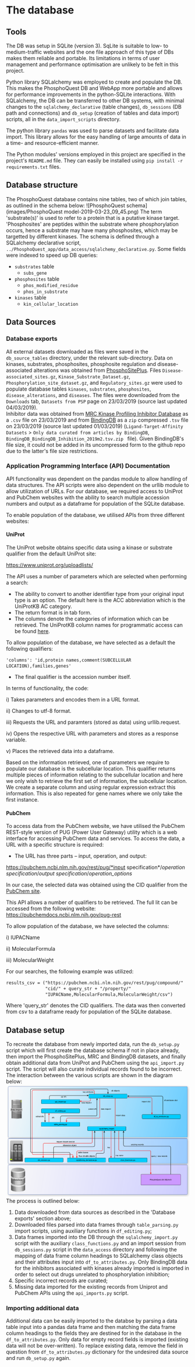 # The database
## Tools
The DB was setup in SQLite (version 3). SqLite is suitable to low- to 
medium-traffic websites and the one file approach of this type of DBs makes them 
reliable and portable. Its limitations in terms of user management and 
performance optimisation are unlikely to be felt in this project.

Python library SQLalchemy was employed to create and populate the DB. This makes
the PhosphoQuest DB and WebApp more portable and allows for performance 
improvements in the python-SQLite interactions. With SQLalchemy, the DB can be 
transferred to other DB systems, with minimal changes to the 
`sqlalchemy_declarative` (table changes), `db_sessions` (DB path and connections) 
and `db_setup` (creation of tables and data import) scripts, all in the 
`data_import_scripts` directory.

The python library `pandas` was used to parse datasets and facilitate data import. 
This library allows for the easy handling of large amounts of data in a time- 
and resource-efficient manner. 

The Python modules' versions employed in this project are specified in the project's
`README.md` file. They can easily be installed using `pip install -r requirements.txt` 
files.

## Database structure
The PhosphoQuest database contains nine tables, two of which join tables, as 
outlined in the schema below:
![PhosphoQuest schema](images/PhosphoQuest model-2019-03-23_09_45.png)
The term 'substrate(s)' is used to refer to a protein that is a putative kinase 
target. 'Phosphosites' are peptides within the substrate where phosphorylation 
occurs, hence a substrate may have many phosphosites, which may be targetted by 
different kinases.
The schema is defined through a SQLalchemy declarative script, 
`../PhosphoQuest_app/data_access/sqlalchemy_declarative.py`.  Some fields were 
indexed to speed up DB queries:

* `substrates` table 
    * `subs_gene`
* `phosphosites` table
    * `phos_modified_residue`
    * `phos_in_substrate`
* `kinases` table
    * `kin_cellular_location`
 
## Data Sources
### Database exports
All external datasets downloaded as files were saved in the `db_source_tables`
directory, under the relevant sub-directory.
Data on kinases, substrates, phosphosites, phosphosite regulation and 
disease-associated alterations was obtained from 
[PhosphoSitePlus](https://www.phosphosite.org). Files 
`Disease-associated_sites.gz`, `Kinase_Substrate_Dataset.gz`, 
`Phosphorylation_site_dataset.gz`, and `Regulatory_sites.gz` were used to populate 
database tables `kinases`, `substrates`, `phosphosites`, `disease_alterations`, 
and `diseases`. The files were downloaded from the `Downloads` tab, 
`Datasets from PSP` page on 23/03/2019 (source last updated 04/03/2019).  
Inhibitor data was obtained from 
[MRC Kinase Profiling Inhibitor Database](http://www.kinase-screen.mrc.ac.uk/kinase-inhibitors)
as a `.csv` file on 23/03/2019 and from 
[BindingDB](https://www.bindingdb.org/bind/chemsearch/marvin/SDFdownload.jsp?all_download=yes) 
as a `zip` compressed `.tsv` file on 23/03/2019 (source last updated 01/03/2019) 
(`Ligand-Target-Affinity Datasets` > `Only data curated from articles by BindingDB`,
`BindingDB_BindingDB_Inhibition_2019m2.tsv.zip ` file). Given BindingDB's file
size, it could not be added in its uncompressed form to the github repo due to
the latter's file size restrictions.

### Application Programming Interface (API) Documentation
API functionality was dependent on the pandas module to allow handling of data 
structures. The API scripts were also dependent on the urllib module to allow 
utilization of URLs. For our database, we required access to UniProt and PubChem 
websites with the ability to search multiple accession numbers and output as a 
dataframe for population of the SQLite database. 

To enable population of the database, we utilised APIs from three different 
websites:

####	UniProt

The UniProt website obtains specific data using a kinase or substrate qualifier 
from the default UniProt site: 

https://www.uniprot.org/uploadlists/

The API uses a number of parameters which are selected when performing a search:

- The ability to convert to another identifier type from your original input type 
is an option. The default here is the ACC abbreviation which is the UniProtKB AC 
category. 
- The return format is in tab form.
- The columns denote the categories of information which can be retrieved. The 
UniProtKB column names for programmatic access can be found 
[here](https://www.uniprot.org/help/uniprotkb_column_names).

To allow population of the database, we have selected as a default the following 
qualifiers:
```
'columns': 'id,protein names,comment(SUBCELLULAR LOCATION),families,genes'
```
- The final qualifier is the accession number itself.

In terms of functionality, the code:

i) Takes parameters and encodes them in a URL format.

ii) Changes to utf-8 format.

iii) Requests the URL and paramters (stored as data) using urllib.request.

iv) Opens the respective URL with parameters and stores as a response variable.

v) Places the retrieved data into a dataframe.

Based on the information retrieved, one of parameters we require to populate our 
database is the subcellular location. This qualifier returns multiple pieces of 
information relating to the subcellular location and here we only wish to retrieve 
the first set of information, the subcellular location. We create a separate 
column and using regular expression extract this information. This is also 
repeated for gene names where we only take the first instance. 

####	PubChem 

To access data from the PubChem website, we have utilised the PubChem REST-style 
version of PUG (Power User Gateway) utility which is a web interface for accessing 
PubChem data and services. To access the data, a URL with a specific structure is 
required: 

- The URL has three parts – input, operation, and output: 

https://pubchem.ncbi.nlm.nih.gov/rest/pug/*input specification*/*operation specification*/*output specification*/*operation_options*

In our case, the selected data was obtained using the CID qualifier from the 
[PubChem site](https://pubchem.ncbi.nlm.nih.gov/rest/pug/compound/).

This API allows a number of qualifiers to be retrieved. The full lit can be 
accessed from the following website: https://pubchemdocs.ncbi.nlm.nih.gov/pug-rest

To allow population of the database, we have selected the columns:

i) IUPACName

ii) MolecularFormula

iii) MolecularWeight

For our searches, the following example was utilized:  

```
results_csv = ("https://pubchem.ncbi.nlm.nih.gov/rest/pug/compound/"
               "cid/" + query_str + "/property/"
               "IUPACName,MolecularFormula,MolecularWeight/csv")
```       

Where 'query_str' denotes the CID qualifiers. The data was then converted from
csv to a dataframe ready for population of the SQLite database.
        
## Database setup
To recreate the database from newly imported data, run the `db_setup.py` script
which will first create the database schema if not in place already, then import
the PhosphoSitePlus, MRC and BindingDB datasets, and finally obtain additional
data from UniProt and PubChem using the `api_import.py` script. The script will
also curate individual records found to be incorrect.
The interaction between the various scripts are shown in the diagram below:
![setup script](images/data_import.png)
The process is outlined below:

1. Data downloaded from data sources as described in the 'Database exports'
section above;
2. Downloaded files parsed into data frames through `table_parsing.py` import
scripts, using auxiliary functions in `df_editing.py`;
3. Data frames imported into the DB through the `sqlalchemy_import.py` script
with the auxiliary `class_functions.py` and an import session from `db_sessions.py` 
script in the `data_access` directory and following the mapping of data frame 
column headings to SQLalchemy class objects and their attributes input into
`df_to_attributes.py`. Only BindingDB data for the inhibitors associated with
kinases already imported is imported in order to select out drugs unrelated 
to phosphorylation inhibition;
4. Specific incorrect records are curated;
5. Missing data imported for the existing records from Uniprot and PubChem APIs
using the `api_imports.py` script.

### Importing additional data
Additional data can be easily imported to the databse by parsing a data table 
input into a pandas data frame and then matching the data frame column headings 
to the fields they are destined for in the database in the `df_to_attributes.py`. 
Only data for empty record fields is imported (existing data will not be 
over-written). To replace existing data, remove the field in question from
`df_to_attributes.py` dictionary for the undesired data source and run `db_setup.py` 
again.